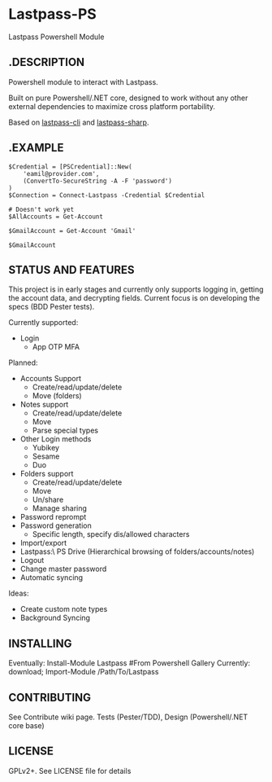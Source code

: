 # Lastpass-PS
Lastpass Powershell Module

.DESCRIPTION
---
Powershell module to interact with Lastpass.

Built on pure Powershell/.NET core, designed to work without any other external dependencies to maximize cross platform portability.

Based on [lastpass-cli](https://github.com/lastpass/lastpass-cli) and [lastpass-sharp](https://github.com/detunized/lastpass-sharp).

.EXAMPLE
---
```
$Credential = [PSCredential]::New(
	'eamil@provider.com',
	(ConvertTo-SecureString -A -F 'password')
)
$Connection = Connect-Lastpass -Credential $Credential

# Doesn't work yet
$AllAccounts = Get-Account

$GmailAccount = Get-Account 'Gmail'

$GmailAccount
```

STATUS AND FEATURES
---
This project is in early stages and currently only supports logging in, getting the account data, and decrypting fields. Current focus is on developing the specs (BDD Pester tests).

Currently supported:
* Login
	* App OTP MFA

Planned:
* Accounts Support
	* Create/read/update/delete
	* Move (folders)
* Notes support
	* Create/read/update/delete
	* Move
	* Parse special types
* Other Login methods
	* Yubikey
	* Sesame
	* Duo
* Folders support
	* Create/read/update/delete
	* Move
	* Un/share
	* Manage sharing
* Password reprompt
* Password generation
	* Specific length, specify dis/allowed characters
* Import/export
* Lastpass:\ PS Drive (Hierarchical browsing of folders/accounts/notes) 
* Logout
* Change master password
* Automatic syncing

Ideas:
* Create custom note types
* Background Syncing


INSTALLING
---
Eventually: Install-Module Lastpass #From Powershell Gallery
Currently: download; Import-Module /Path/To/Lastpass


CONTRIBUTING
---
See Contribute wiki page.
Tests (Pester/TDD), Design (Powershell/.NET core base)

LICENSE
---
GPLv2+. See LICENSE file for details
